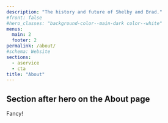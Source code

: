 ```yaml
---
description: "The history and future of Shelby and Brad."
#front: false
#hero_classes: "background-color--main-dark color--white"
menus:
  main: 2
  footer: 2
permalink: /about/
#schema: Website
sections:
  - aservice
  - cta
title: "About"
---
```


## Section after hero on the About page

Fancy!
